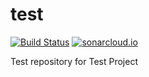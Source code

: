 test
====

[![Build Status](https://travis-ci.org/orrrg/test.svg)](https://travis-ci.org/orrrg/test/)
[![sonarcloud.io](https://sonarcloud.io/api/project_badges/measure?project=orrrg_test&metric=alert_status)](https://sonarcloud.io/dashboard?id=orrrg_test)

Test repository for Test Project
